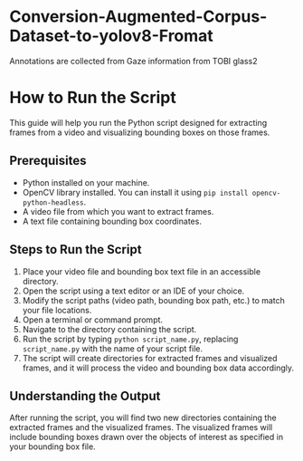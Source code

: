 # Conversion-Augmented-Corpus-Dataset-to-yolov8-Fromat
Annotations are collected from Gaze information from TOBI glass2

<!DOCTYPE html>
<html lang="en">
<head>
<meta charset="UTF-8">
<title>How to Run the Script</title>
</head>
<body>
<h1>How to Run the Script</h1>
<p>This guide will help you run the Python script designed for extracting frames from a video and visualizing bounding boxes on those frames.</p>

<h2>Prerequisites</h2>
<ul>
    <li>Python installed on your machine.</li>
    <li>OpenCV library installed. You can install it using <code>pip install opencv-python-headless</code>.</li>
    <li>A video file from which you want to extract frames.</li>
    <li>A text file containing bounding box coordinates.</li>
</ul>

<h2>Steps to Run the Script</h2>
<ol>
    <li>Place your video file and bounding box text file in an accessible directory.</li>
    <li>Open the script using a text editor or an IDE of your choice.</li>
    <li>Modify the script paths (video path, bounding box path, etc.) to match your file locations.</li>
    <li>Open a terminal or command prompt.</li>
    <li>Navigate to the directory containing the script.</li>
    <li>Run the script by typing <code>python script_name.py</code>, replacing <code>script_name.py</code> with the name of your script file.</li>
    <li>The script will create directories for extracted frames and visualized frames, and it will process the video and bounding box data accordingly.</li>
</ol>

<h2>Understanding the Output</h2>
<p>After running the script, you will find two new directories containing the extracted frames and the visualized frames. The visualized frames will include bounding boxes drawn over the objects of interest as specified in your bounding box file.</p>
</body>
</html>
